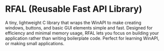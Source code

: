 # RFAL (Reusable Fast API Library)
A tiny, lightweight C library that wraps the WinAPI to make creating windows, buttons, and basic GUI elements simple and fast. Designed for efficiency and minimal memory usage, RFAL lets you focus on building your application rather than writing boilerplate code. Perfect for learning WinAPI, or making small applications.
